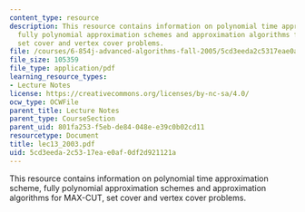 ```yaml
---
content_type: resource
description: This resource contains information on polynomial time approximation scheme,
  fully polynomial approximation schemes and approximation algorithms for MAX-CUT,
  set cover and vertex cover problems.
file: /courses/6-854j-advanced-algorithms-fall-2005/5cd3eeda2c5317eae0af0df2d921121a_lec13_2003.pdf
file_size: 105359
file_type: application/pdf
learning_resource_types:
- Lecture Notes
license: https://creativecommons.org/licenses/by-nc-sa/4.0/
ocw_type: OCWFile
parent_title: Lecture Notes
parent_type: CourseSection
parent_uid: 801fa253-f5eb-de84-048e-e39c0b02cd11
resourcetype: Document
title: lec13_2003.pdf
uid: 5cd3eeda-2c53-17ea-e0af-0df2d921121a
---
```

This resource contains information on polynomial time approximation scheme, fully polynomial approximation schemes and approximation algorithms for MAX-CUT, set cover and vertex cover problems.